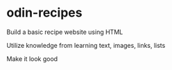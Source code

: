 # odin-recipes

Build a basic recipe website using HTML

Utilize knowledge from learning text, images, links, lists

Make it look good


